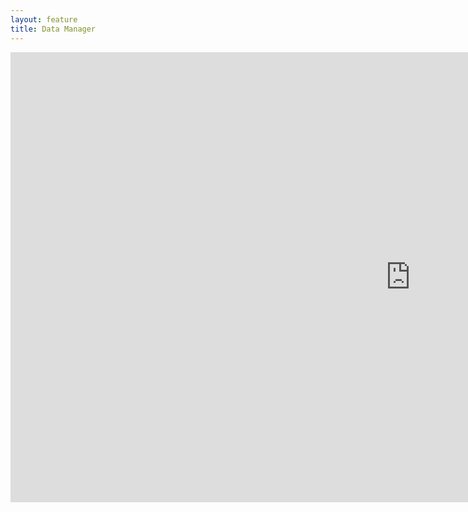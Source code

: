 ```yaml
---
layout: feature
title: Data Manager
---
```


<center>
<iframe width="1280" height="720" src="https://www.youtube-nocookie.com/embed/pYlKYf4zSiY?rel=0&amp;showinfo=0" frameborder="0" allowfullscreen></iframe>
</center>
